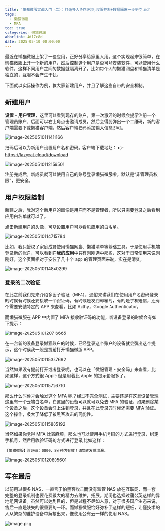 ```yaml
---
title: '懒猫微服实战入门（二）：打造多人协作环境,权限控制+数据隔离一步到位.md'
tags:
  - 懒猫微服
  - MFA
toc: true
categories: 懒猫微服
abbrlink: 4d17c8d
date: 2025-05-10 00:00:00
---
```


最近在懒猫微服上架了一些应用，正好分享给家里人用。这个实现起来很简单，在懒猫微服上开一个新的用户，然后控制这个用户是否可以安装软件，可以使用什么软件，这样不同用户之间的数据就隔离开了，比如每个人的懒猫网盘和懒猫清单是独立的，互相不会产生干扰。

下面就以实际操作为例，教大家新建用户，并且了解这些自带的安全机制。

## 新建用户

**设置** - **用户管理**，这里可以看到现存的账户，第一次激活的时候会提示注册一个管理员账户，后面可以右上角点击邀请成员，然后会得到弹出一个二维码，新的客户端需要下载懒猫客户端，然后客户端扫码添加输入信息即可。

![image-20250510111411166](https://raw.githubusercontent.com/cloudsmithy/picgo-imh/master/image-20250510111411166.png)

扫码后可以为新用户设置用户名和密码。客户端下载地址：
👉 https://lazycat.cloud/download

<!-- more -->

![image-20250510112156501](https://raw.githubusercontent.com/cloudsmithy/picgo-imh/master/image-20250510112156501.png)

注册完成后，新成员就可以使用自己的账号登录懒猫微服啦。默认是“非管理员权限”，更安全。

## 用户权限控制

新建之后，我对这个新用户的画像是用户而不是管理者，所以只需要登录之后看到应用白名单就可以了。

点击新建用户的头像，可以设置用户可以看见应用的白名单。

![image-20250510114715784](https://raw.githubusercontent.com/cloudsmithy/picgo-imh/master/image-20250510114715784.png)

比如，我只授权了家庭成员使用懒猫网盘、懒猫清单等基础工具。于是使用手机端登录新的账户，可以看到在**我的应用**中只有刚刚选中那些，这对于日常使用来说刚刚好，这个页面相对于安装了几十个 app 的管理页面来说，实在是清爽。

![image-20250510114840299](https://raw.githubusercontent.com/cloudsmithy/picgo-imh/master/image-20250510114840299.png)

### 登录的二次验证

在此之前我们先来介绍多因子验证（MFA），通俗来讲我们在使用用户名密码登录的时候有时候还要接收一个验证码，有时候是发到邮箱的，有的是手机短信，还有个需要安装特定的 APP 来查看，比如 Authy，Google Authenticator。

而懒猫微服在 APP 中内置了 MFA 接收验证码的功能，新设备登录的时候会有如下提示：

![image-20250510120716665](https://raw.githubusercontent.com/cloudsmithy/picgo-imh/master/image-20250510120716665.png)

在一台新的设备登录懒猫账户的时候，已经登录这个账户的设备就会弹出这个提示，这个时候我一般是提前打开懒猫微服 APP。

![image-20250510115337692](https://raw.githubusercontent.com/cloudsmithy/picgo-imh/master/image-20250510115337692.png)

当然如果没有提前打开或者登录呢，也可以在「微服管理 - 安全码」来查看，比如这样，这个方式很 Apple 但是用着比 Apple 的提示舒服多了。

![image-20250510115726710](https://raw.githubusercontent.com/cloudsmithy/picgo-imh/master/image-20250510115726710.png)

那么什么时候才会触发这个 MFA 呢？经过不完全测试，主要还是在这里设备管理这里有一个云端白名单，在这里的设备可以就可以免去 MFA 的验证，如果删除某个设备之后，这个设备会马上注销登录，并且在此登录的时候还需要 MFA 验证。这个操作，极大了降低了被黑客攻击的可能性。

![image-20250510115805192](https://raw.githubusercontent.com/cloudsmithy/picgo-imh/master/image-20250510115805192.png)

当然如果你觉得 MFA 比较麻烦，那么也可以使用手机号码的方式进行登录，绑定手机号，然后用收验证码的方式进行登录,比如这样：

```
【懒猫微服】验证码：0000，5分钟内有效！请勿转发或泄漏。
```

![image-20250510120805601](https://raw.githubusercontent.com/cloudsmithy/picgo-imh/master/image-20250510120805601.png)

## 写在最后

以前用过很多 NAS，一直苦于怕黑客攻击而没有监管 NAS 放在互联网，而一套完整的登录机制也要花费很大的精力去维护，拓展。期间也选择过蒲公英这样的异地组网设备，虽然可以达到目的，但是过程不尽如人意，对于很多国产生态来说，售后一直是缺失的很重要的一环。而懒猫微服恰好弥补了这样的短板，让懂技术的人从繁杂的维护设备中解放出来，像使用公有云一样的使用 NAS。

![image.png](https://lzc-playground-1301583638.cos.ap-chengdu.myqcloud.com/guidelines/459/fec2fe20-307a-49d2-8cc5-a5ec370d31c5.png "image.png")
